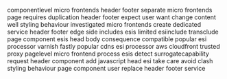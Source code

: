 componentlevel micro frontends header footer separate micro frontends page requires duplication header footer expect user want change content well styling behaviour investigated micro frontends create dedicated service header footer edge side includes esis limited esiinclude transclude page component esis head body consequence compatible popular esi processor varnish fastly popular cdns esi processor aws cloudfront trusted proxy pagelevel micro frontend process esis detect surrogatecapability request header component add javascript head esi take care avoid clash styling behaviour page component user replace header footer service